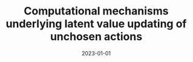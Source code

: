 ---
title: "Computational mechanisms underlying latent value updating of unchosen actions"
collection: publications
category: manuscripts
permalink: https://www.science.org/doi/full/10.1126/sciadv.adi2704
date: 2023-01-01
venue: 'Science Advances'
citation: 'Ben-Artzi, I., Kessler, Y., Nicenboim, B., & Shahar, N.  (2023). &quot;Computational mechanisms underlying latent value updating of unchosen actions.&quot; <i>Science Advances</i>.'
---